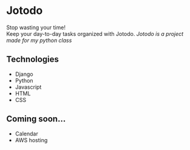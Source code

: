 # Jotodo
Stop wasting your time! </br>
Keep your day-to-day tasks organized with Jotodo.
*Jotodo is a project made for my python class*
## Technologies
- Django
- Python
- Javascript
- HTML
- CSS
## Coming soon...
- Calendar
- AWS hosting
